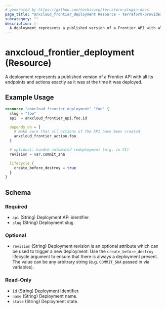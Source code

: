 ```yaml
---
# generated by https://github.com/hashicorp/terraform-plugin-docs
page_title: "anxcloud_frontier_deployment Resource - terraform-provider-anxcloud"
subcategory: ""
description: |-
  A deployment represents a published version of a Frontier API with all its endpoints and actions exactly as it was at the time it was deployed.
---
```


# anxcloud_frontier_deployment (Resource)

A deployment represents a published version of a Frontier API with all its endpoints and actions exactly as it was at the time it was deployed.

## Example Usage

```terraform
resource "anxcloud_frontier_deployment" "foo" {
  slug = "foo"
  api  = anxcloud_frontier_api.foo.id

  depends_on = [
    # make sure that all actions of the API have been created
    anxcloud_frontier_action.foo
  ]

  # optional: handle automated redeployment (e.g. in CI)
  revision = var.commit_sha

  lifecycle {
    create_before_destroy = true
  }
}
```

<!-- schema generated by tfplugindocs -->
## Schema

### Required

- `api` (String) Deployment API identifier.
- `slug` (String) Deployment slug.

### Optional

- `revision` (String) Deployment revision is an optional attribute which can be used to trigger a new deployment. Use the `create_before_destroy` lifecycle argument to ensure that there is always a deployment present. The value can be any arbitrary string (e.g. `COMMIT_SHA` passed in via variables).

### Read-Only

- `id` (String) Deployment identifier.
- `name` (String) Deployment name.
- `state` (String) Deployment state.


